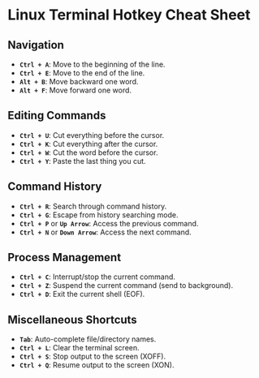 # Linux Terminal Hotkey Cheat Sheet

## Navigation

- **`Ctrl + A`**: Move to the beginning of the line.
- **`Ctrl + E`**: Move to the end of the line.
- **`Alt + B`**: Move backward one word.
- **`Alt + F`**: Move forward one word.

## Editing Commands

- **`Ctrl + U`**: Cut everything before the cursor.
- **`Ctrl + K`**: Cut everything after the cursor.
- **`Ctrl + W`**: Cut the word before the cursor.
- **`Ctrl + Y`**: Paste the last thing you cut.

## Command History

- **`Ctrl + R`**: Search through command history.
- **`Ctrl + G`**: Escape from history searching mode.
- **`Ctrl + P`** or **`Up Arrow`**: Access the previous command.
- **`Ctrl + N`** or **`Down Arrow`**: Access the next command.

## Process Management

- **`Ctrl + C`**: Interrupt/stop the current command.
- **`Ctrl + Z`**: Suspend the current command (send to background).
- **`Ctrl + D`**: Exit the current shell (EOF).

## Miscellaneous Shortcuts

- **`Tab`**: Auto-complete file/directory names.
- **`Ctrl + L`**: Clear the terminal screen.
- **`Ctrl + S`**: Stop output to the screen (XOFF).
- **`Ctrl + Q`**: Resume output to the screen (XON).
